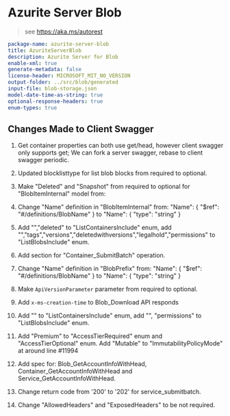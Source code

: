 # Azurite Server Blob

> see https://aka.ms/autorest

```yaml
package-name: azurite-server-blob
title: AzuriteServerBlob
description: Azurite Server for Blob
enable-xml: true
generate-metadata: false
license-header: MICROSOFT_MIT_NO_VERSION
output-folder: ../src/blob/generated
input-file: blob-storage.json
model-date-time-as-string: true
optional-response-headers: true
enum-types: true
```

## Changes Made to Client Swagger

1. Get container properties can both use get/head, however client swagger only supports get; We can fork a server swagger, rebase to client swagger periodic.

2. Updated blocklisttype for list blob blocks from required to optional.

3. Make "Deleted" and "Snapshot" from required to optional for "BlobItemInternal" model from:

4. Change "Name" definition in "BlobItemInternal" from:
   "Name": {
      "$ref": "#/definitions/BlobName"
   }
   to
   "Name": {
   "type": "string"
   }

5. Add "","deleted" to "ListContainersInclude" enum, add "","tags","versions","deletedwithversions","legalhold","permissions" to "ListBlobsInclude" enum.

6. Add section for "Container_SubmitBatch" operation.

7. Change "Name" definition in "BlobPrefix" from:
   "Name": {
   "$ref": "#/definitions/BlobName"
   }
   to
   "Name": {
   "type": "string"
   }

9. Make `ApiVersionParameter` parameter from required to optional.

10. Add `x-ms-creation-time` to Blob_Download API responds

11. Add "" to "ListContainersInclude" enum, add "", "permissions" to "ListBlobsInclude" enum.

12. Add "Premium" to "AccessTierRequired" enum and "AccessTierOptional" enum.
    Add "Mutable" to "ImmutabilityPolicyMode" at around line #11994

13. Add spec for: Blob_GetAccountInfoWithHead, Container_GetAccountInfoWithHead and Service_GetAccountInfoWithHead.

14. Change return code from '200' to '202' for service_submitbatch.

15. Change "AllowedHeaders" and "ExposedHeaders" to be not required.
